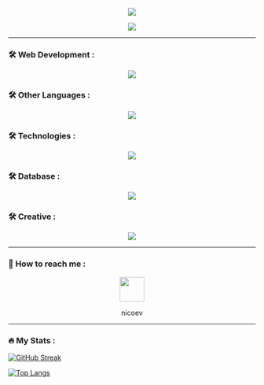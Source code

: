 <p align="center">
  <img src="https://github.com/thompsonemerson/thompsonemerson/raw/master/cover-thompson.png" />
</p>

<p align="center">
  <a href="https://github.com/DenverCoder1/readme-typing-svg"><img src="https://readme-typing-svg.herokuapp.com?font=Time+New+Roman&color=cyan&size=25&center=true&vCenter=true&width=600&height=100&lines=Hello+World&hearts;++;Self-taught+Developer,;Learning+Web/Game+Developer,;Active+Learner/Researcher,;Love+to+learn+new+stuffs"></a>
</p>

---

### :hammer_and_wrench: Web Development :
<div align="center"> 
  <img src="https://skillicons.dev/icons?i=html,css,php,js,symfony,typescript" />
</div>

### :hammer_and_wrench: Other Languages :
<div align="center">  
  <img src="https://skillicons.dev/icons?i=lua,cs,py" />
</div>

### :hammer_and_wrench: Technologies :
<div align="center">  
  <img src="https://skillicons.dev/icons?i=linux,git,github,gitlab,docker" />
</div>

### :hammer_and_wrench: Database :
<div align="center">  
  <img src="https://skillicons.dev/icons?i=mysql,sqlite,mongodb" />
</div>

### :hammer_and_wrench: Creative :
<div align="center">  
  <img src="https://skillicons.dev/icons?i=photoshop,pr,ae" />
</div>

---

### 💬 How to reach me :
<p align="center">
   <img src="https://www.svgrepo.com/show/353655/discord-icon.svg" height="50" />
</p>
<p align="center">nicoev</p>

---

### :fire: My Stats :
[![GitHub Streak](http://github-readme-streak-stats.herokuapp.com?user=NicoEv&theme=dark&background=000000)](https://git.io/streak-stats)

[![Top Langs](https://github-readme-stats.vercel.app/api/top-langs/?username=NicoEv&layout=compact&theme=vision-friendly-dark)](https://github.com/anuraghazra/github-readme-stats)
